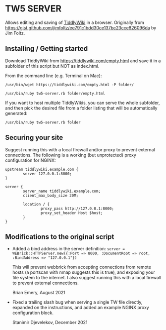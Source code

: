 # TW5 SERVER

Allows editing and saving of [TiddlyWiki](https://tiddlywiki.com) in a browser. Originally from https://gist.github.com/jimfoltz/ee791c1bdd30ce137bc23cce826096da by Jim Foltz.

## Installing / Getting started
Download TiddlyWiki from https://tiddlywiki.com/empty.html and save it in a subfolder of this script but NOT as index.html.

From the command line (e.g. Terminal on Mac):

`/usr/bin/wget https://tiddlywiki.com/empty.html -P folder/`

`/usr/bin/ruby tw5-server.rb folder/empty.html`

If you want to host multiple TiddlyWikis, you can serve the whole subfolder, and then pick the desired file from a folder listing that will be automatically generated:

`/usr/bin/ruby tw5-server.rb folder`

## Securing your site
Suggest running this with a local firewall and/or proxy to prevent external connections. The following is a working (but unprotected) proxy configuration for NGINX:

```nginx
upstream tiddlywiki.example.com {
        server 127.0.0.1:8000;
}

server {
        server_name tiddlywiki.example.com;
        client_max_body_size 20M;

        location / {
                proxy_pass http://127.0.0.1:8000;
                proxy_set_header Host $host;
        }
}
```

## Modifications to the original script
* Added a bind address in the server definition:
  ```server = WEBrick::HTTPServer.new({:Port => 8000, :DocumentRoot => root, :BindAddress => "127.0.0.1"})```

  This will prevent webbrick from accepting connections from remote hosts (a portscan with nmap 
  suggests this is true), and exposing your file system to the internet. I also suggest running 
  this with a local firewall to prevent external connections.

  Brian Emery, August 2021

* Fixed a trailing slash bug when serving a single TW file directly, expanded on the instructions, and added an example NGINX proxy configuration block.
  
  Stanimir Djevelekov, December 2021
